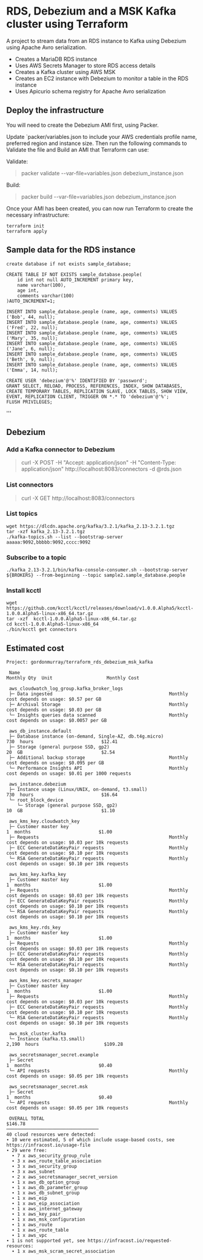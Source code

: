 # RDS, Debezium and a MSK Kafka cluster using Terraform

A project to stream data from an RDS instance to Kafka using Debezium using Apache Avro serialization.

* Creates a MariaDB RDS instance
* Uses AWS Secrets Manager to store RDS access details
* Creates a Kafka cluster using AWS MSK
* Creates an EC2 instance with Debezium to monitor a table in the RDS instance
* Uses Apicurio schema registry for Apache Avro serialization

 ## Deploy the infrastructure

You will need to create the Debezium AMI first, using Packer.

Update `packer/variables.json to include your AWS credentials profile name, preferred region and instance size. Then run the following commands to Validate the file and Build an AMI that Terraform can use:

Validate:
> packer validate --var-file=variables.json debezium_instance.json

Build:
> packer build --var-file=variables.json debezium_instance.json

Once your AMI has been created, you can now run Terraform to create the necessary infrastructure:

```
terraform init
terraform apply
```

## Sample data for the RDS instance

```
create database if not exists sample_database;

CREATE TABLE IF NOT EXISTS sample_database.people(
    id int not null AUTO_INCREMENT primary key,
    name varchar(100),
    age int,
    comments varchar(100)
)AUTO_INCREMENT=1;

INSERT INTO sample_database.people (name, age, comments) VALUES ('Bob', 44, null);
INSERT INTO sample_database.people (name, age, comments) VALUES ('Fred', 22, null);
INSERT INTO sample_database.people (name, age, comments) VALUES ('Mary', 35, null);
INSERT INTO sample_database.people (name, age, comments) VALUES ('Jane', 6, null);
INSERT INTO sample_database.people (name, age, comments) VALUES ('Beth', 9, null);
INSERT INTO sample_database.people (name, age, comments) VALUES ('Emma', 14, null);

CREATE USER 'debezium'@'%' IDENTIFIED BY 'password';
GRANT SELECT, RELOAD, PROCESS, REFERENCES, INDEX, SHOW DATABASES, CREATE TEMPORARY TABLES, REPLICATION SLAVE, LOCK TABLES, SHOW VIEW, EVENT, REPLICATION CLIENT, TRIGGER ON *.* TO 'debezium'@'%';
FLUSH PRIVILEGES;
```

'''

## Debezium

### Add a Kafka connector to Debezium

> curl -X POST -H "Accept: application/json" -H "Content-Type: application/json" http://localhost:8083/connectors -d @rds.json

### List connectors

> curl -X GET http://localhost:8083/connectors

### List topics

```
wget https://dlcdn.apache.org/kafka/3.2.1/kafka_2.13-3.2.1.tgz
tar -xzf kafka_2.13-3.2.1.tgz
./kafka-topics.sh --list --bootstrap-server aaaaa:9092,bbbbb:9092,cccc:9092
```

### Subscribe to a topic

```
./kafka_2.13-3.2.1/bin/kafka-console-consumer.sh --bootstrap-server ${BROKERS} --from-beginning --topic sample2.sample_database.people

```

### Install kcctl

```
wget https://github.com/kcctl/kcctl/releases/download/v1.0.0.Alpha5/kcctl-1.0.0.Alpha5-linux-x86_64.tar.gz
tar -xzf  kcctl-1.0.0.Alpha5-linux-x86_64.tar.gz
cd kcctl-1.0.0.Alpha5-linux-x86_64
./bin/kcctl get connectors
```

## Estimated cost

```
Project: gordonmurray/terraform_rds_debezium_msk_kafka

 Name                                                             Monthly Qty  Unit                    Monthly Cost

 aws_cloudwatch_log_group.kafka_broker_logs
 ├─ Data ingested                                           Monthly cost depends on usage: $0.57 per GB
 ├─ Archival Storage                                        Monthly cost depends on usage: $0.03 per GB
 └─ Insights queries data scanned                           Monthly cost depends on usage: $0.0057 per GB

 aws_db_instance.default
 ├─ Database instance (on-demand, Single-AZ, db.t4g.micro)                730  hours                         $12.41
 ├─ Storage (general purpose SSD, gp2)                                     20  GB                             $2.54
 ├─ Additional backup storage                               Monthly cost depends on usage: $0.095 per GB
 └─ Performance Insights API                                Monthly cost depends on usage: $0.01 per 1000 requests

 aws_instance.debezium
 ├─ Instance usage (Linux/UNIX, on-demand, t3.small)                      730  hours                         $16.64
 └─ root_block_device
    └─ Storage (general purpose SSD, gp2)                                  10  GB                             $1.10

 aws_kms_key.cloudwatch_key
 ├─ Customer master key                                                     1  months                         $1.00
 ├─ Requests                                                Monthly cost depends on usage: $0.03 per 10k requests
 ├─ ECC GenerateDataKeyPair requests                        Monthly cost depends on usage: $0.10 per 10k requests
 └─ RSA GenerateDataKeyPair requests                        Monthly cost depends on usage: $0.10 per 10k requests

 aws_kms_key.kafka_key
 ├─ Customer master key                                                     1  months                         $1.00
 ├─ Requests                                                Monthly cost depends on usage: $0.03 per 10k requests
 ├─ ECC GenerateDataKeyPair requests                        Monthly cost depends on usage: $0.10 per 10k requests
 └─ RSA GenerateDataKeyPair requests                        Monthly cost depends on usage: $0.10 per 10k requests

 aws_kms_key.rds_key
 ├─ Customer master key                                                     1  months                         $1.00
 ├─ Requests                                                Monthly cost depends on usage: $0.03 per 10k requests
 ├─ ECC GenerateDataKeyPair requests                        Monthly cost depends on usage: $0.10 per 10k requests
 └─ RSA GenerateDataKeyPair requests                        Monthly cost depends on usage: $0.10 per 10k requests

 aws_kms_key.secrets_manager
 ├─ Customer master key                                                     1  months                         $1.00
 ├─ Requests                                                Monthly cost depends on usage: $0.03 per 10k requests
 ├─ ECC GenerateDataKeyPair requests                        Monthly cost depends on usage: $0.10 per 10k requests
 └─ RSA GenerateDataKeyPair requests                        Monthly cost depends on usage: $0.10 per 10k requests

 aws_msk_cluster.kafka
 └─ Instance (kafka.t3.small)                                           2,190  hours                        $109.28

 aws_secretsmanager_secret.example
 ├─ Secret                                                                  1  months                         $0.40
 └─ API requests                                            Monthly cost depends on usage: $0.05 per 10k requests

 aws_secretsmanager_secret.msk
 ├─ Secret                                                                  1  months                         $0.40
 └─ API requests                                            Monthly cost depends on usage: $0.05 per 10k requests

 OVERALL TOTAL                                                                                              $146.78
──────────────────────────────────
40 cloud resources were detected:
∙ 10 were estimated, 5 of which include usage-based costs, see https://infracost.io/usage-file
∙ 29 were free:
  ∙ 7 x aws_security_group_rule
  ∙ 3 x aws_route_table_association
  ∙ 3 x aws_security_group
  ∙ 3 x aws_subnet
  ∙ 2 x aws_secretsmanager_secret_version
  ∙ 1 x aws_db_option_group
  ∙ 1 x aws_db_parameter_group
  ∙ 1 x aws_db_subnet_group
  ∙ 1 x aws_eip
  ∙ 1 x aws_eip_association
  ∙ 1 x aws_internet_gateway
  ∙ 1 x aws_key_pair
  ∙ 1 x aws_msk_configuration
  ∙ 1 x aws_route
  ∙ 1 x aws_route_table
  ∙ 1 x aws_vpc
∙ 1 is not supported yet, see https://infracost.io/requested-resources:
  ∙ 1 x aws_msk_scram_secret_association
  ```